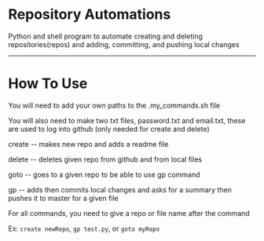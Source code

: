 # Repository Automations
Python and shell program to automate creating and deleting repositories(repos) and adding, committing, and pushing local changes

- - -

# How To Use
You will need to add your own paths to the .my_commands.sh file

You will also need to make two txt files, password.txt and email.txt, these are used to log into github (only needed for create and delete)

create -- makes new repo and adds a readme file

delete -- deletes given repo from github and from local files

goto -- goes to a given repo to be able to use gp command

gp -- adds then commits local changes and asks for a summary then pushes it to master for a given file

For all commands, you need to give a repo or file name after the command

Ex: `create newRepo`, `gp test.py`, or `goto myRepo`